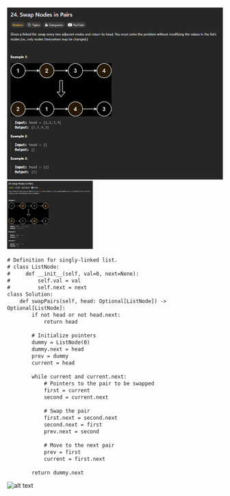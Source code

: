 ![alt text](<photo/24. Swap Nodes in Pairs.jpg>)
<img src="photo/24. Swap Nodes in Pairs.jpg" width="200">

```
# Definition for singly-linked list.
# class ListNode:
#     def __init__(self, val=0, next=None):
#         self.val = val
#         self.next = next
class Solution:
    def swapPairs(self, head: Optional[ListNode]) -> Optional[ListNode]:
        if not head or not head.next:
            return head

        # Initialize pointers
        dummy = ListNode(0)
        dummy.next = head
        prev = dummy
        current = head

        while current and current.next:
            # Pointers to the pair to be swapped
            first = current
            second = current.next

            # Swap the pair
            first.next = second.next
            second.next = first
            prev.next = second

            # Move to the next pair
            prev = first
            current = first.next

        return dummy.next
``` 
![alt text](<draw/24. Swap Nodes in Pairs_draw.png>)